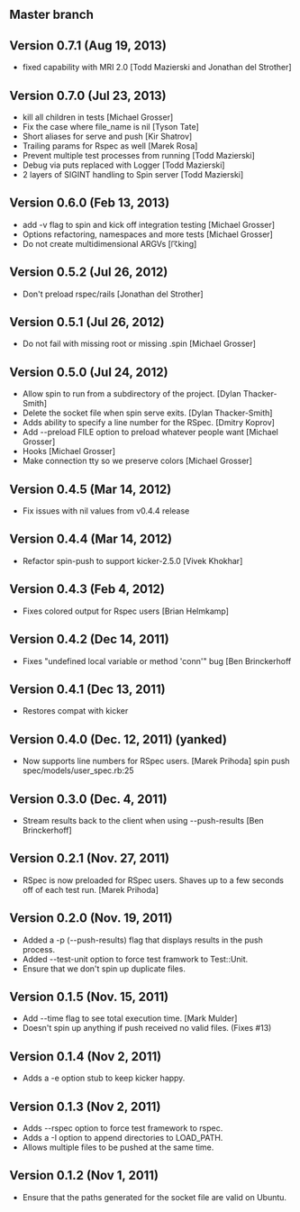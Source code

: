 ## Master branch

## Version 0.7.1 (Aug 19, 2013)

* fixed capability with MRI 2.0 [Todd Mazierski and Jonathan del Strother]

## Version 0.7.0 (Jul 23, 2013)

* kill all children in tests [Michael Grosser]
* Fix the case where file_name is nil [Tyson Tate]
* Short aliases for serve and push [Kir Shatrov]
* Trailing params for Rspec as well [Marek Rosa]
* Prevent multiple test processes from running [Todd Mazierski]
* Debug via puts replaced with Logger [Todd Mazierski]
* 2 layers of SIGINT handling to Spin server [Todd Mazierski]

## Version 0.6.0 (Feb 13, 2013)

* add -v flag to spin and kick off integration testing [Michael Grosser]
* Options refactoring, namespaces and more tests [Michael Grosser]
* Do not create multidimensional ARGVs [☈king]

## Version 0.5.2 (Jul 26, 2012)

* Don't preload rspec/rails [Jonathan del Strother]

## Version 0.5.1 (Jul 26, 2012)

* Do not fail with missing root or missing .spin [Michael Grosser]

## Version 0.5.0 (Jul 24, 2012)

* Allow spin to run from a subdirectory of the project. [Dylan Thacker-Smith]
* Delete the socket file when spin serve exits. [Dylan Thacker-Smith]
* Adds ability to specify a line number for the RSpec. [Dmitry Koprov]
* Add --preload FILE option to preload whatever people want [Michael Grosser]
* Hooks [Michael Grosser]
* Make connection tty so we preserve colors [Michael Grosser]

## Version 0.4.5 (Mar 14, 2012)

* Fix issues with nil values from v0.4.4 release

## Version 0.4.4 (Mar 14, 2012)

* Refactor spin-push to support kicker-2.5.0 [Vivek Khokhar]

## Version 0.4.3 (Feb 4, 2012)

* Fixes colored output for Rspec users [Brian Helmkamp]

## Version 0.4.2 (Dec 14, 2011)

* Fixes "undefined local variable or method 'conn'" bug [Ben Brinckerhoff

## Version 0.4.1 (Dec 13, 2011)

* Restores compat with kicker

## Version 0.4.0 (Dec. 12, 2011) (yanked)

* Now supports line numbers for RSpec users. [Marek Prihoda]
  spin push spec/models/user_spec.rb:25

## Version 0.3.0 (Dec. 4, 2011)

* Stream results back to the client when using --push-results [Ben Brinckerhoff]

## Version 0.2.1 (Nov. 27, 2011)

* RSpec is now preloaded for RSpec users. Shaves up to a few seconds off of each test run. [Marek Prihoda]

## Version 0.2.0 (Nov. 19, 2011)

* Added a -p (--push-results) flag that displays results in the push process.
* Added --test-unit option to force test framwork to Test::Unit.
* Ensure that we don't spin up duplicate files.

## Version 0.1.5 (Nov. 15, 2011)

* Add --time flag to see total execution time. [Mark Mulder]
* Doesn't spin up anything if push received no valid files. (Fixes #13)

## Version 0.1.4 (Nov 2, 2011)

* Adds a -e option stub to keep kicker happy.

## Version 0.1.3 (Nov 2, 2011)

* Adds --rspec option to force test framework to rspec.
* Adds a -I option to append directories to LOAD_PATH.
* Allows multiple files to be pushed at the same time.

## Version 0.1.2 (Nov 1, 2011)

* Ensure that the paths generated for the socket file are valid on Ubuntu.
